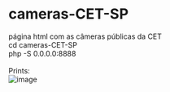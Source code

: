 # cameras-CET-SP
página html com as câmeras públicas da CET<br>
cd cameras-CET-SP <br>
php -S 0.0.0.0:8888<br><br>
Prints:<br>
![image](https://github.com/danielsf93/cameras-CET-SP/assets/114300053/7f0d28ba-1d6a-48ad-9f91-b3b8a324d7c6)


